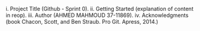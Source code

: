 i. Project Title (Github - Sprint 0).
ii. Getting Started (explanation of content in reop).
iii. Author (AHMED MAHMOUD 37-11869).
iv. Acknowledgments (book Chacon, Scott, and Ben Straub. Pro Git. Apress,
2014.)